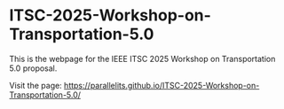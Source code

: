 # ITSC-2025-Workshop-on-Transportation-5.0

This is the webpage for the IEEE ITSC 2025 Workshop on Transportation 5.0 proposal.

Visit the page: https://parallelits.github.io/ITSC-2025-Workshop-on-Transportation-5.0/
